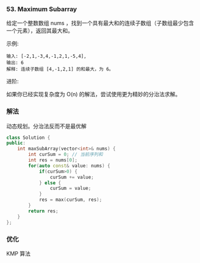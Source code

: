 ### 53. Maximum Subarray

给定一个整数数组 nums ，找到一个具有最大和的连续子数组（子数组最少包含一个元素），返回其最大和。

示例:
```
输入: [-2,1,-3,4,-1,2,1,-5,4],
输出: 6
解释: 连续子数组 [4,-1,2,1] 的和最大，为 6。
```
进阶:

如果你已经实现复杂度为 O(n) 的解法，尝试使用更为精妙的分治法求解。

### 解法

动态规划。分治法反而不是最优解

```cpp
class Solution {
public:
    int maxSubArray(vector<int>& nums) {
        int curSum = 0; // 当前序列和
        int res = nums[0];
        for(auto const& value: nums) {
            if(curSum>0) {
                curSum += value;
            } else {
                curSum = value;
            }
            res = max(curSum, res);
        }
        return res;
    }
};
```

### 优化

KMP 算法

